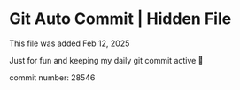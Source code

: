 # Git Auto Commit | Hidden File

This file was added Feb 12, 2025

Just for fun and keeping my daily git commit active 🤪

commit number: 28546
